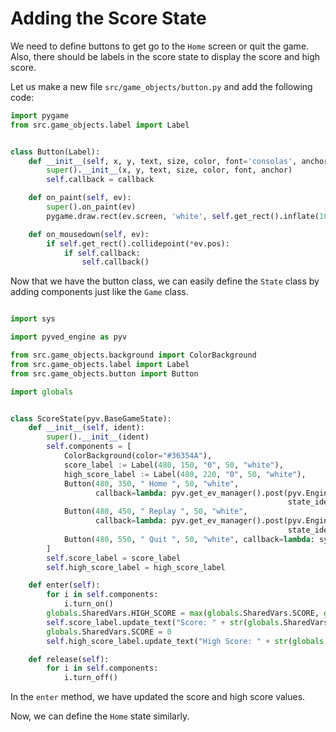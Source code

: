 # Adding the Score State

We need to define buttons to get go to the `Home` screen or quit the game. Also, there
should be labels in the score state to display the score and high score.

Let us make a new file `src/game_objects/button.py` and add the following code:

```python
import pygame
from src.game_objects.label import Label


class Button(Label):
    def __init__(self, x, y, text, size, color, font='consolas', anchor='center', callback=None):
        super().__init__(x, y, text, size, color, font, anchor)
        self.callback = callback

    def on_paint(self, ev):
        super().on_paint(ev)
        pygame.draw.rect(ev.screen, 'white', self.get_rect().inflate(10, 10), 5)

    def on_mousedown(self, ev):
        if self.get_rect().collidepoint(*ev.pos):
            if self.callback:
                self.callback()

```

Now that we have the button class, we can easily define the `State` class by adding
components just like the `Game` class.

```python

import sys

import pyved_engine as pyv

from src.game_objects.background import ColorBackground
from src.game_objects.label import Label
from src.game_objects.button import Button

import globals


class ScoreState(pyv.BaseGameState):
    def __init__(self, ident):
        super().__init__(ident)
        self.components = [
            ColorBackground(color="#36354A"),
            score_label := Label(480, 150, "0", 50, "white"),
            high_score_label := Label(480, 220, "0", 50, "white"),
            Button(480, 350, " Home ", 50, "white",
                   callback=lambda: pyv.get_ev_manager().post(pyv.EngineEvTypes.StateChange,
                                                              state_ident=globals.GameStates.Home)),
            Button(480, 450, " Replay ", 50, "white",
                   callback=lambda: pyv.get_ev_manager().post(pyv.EngineEvTypes.StateChange,
                                                              state_ident=globals.GameStates.Game)),
            Button(480, 550, " Quit ", 50, "white", callback=lambda: sys.exit(0))
        ]
        self.score_label = score_label
        self.high_score_label = high_score_label

    def enter(self):
        for i in self.components:
            i.turn_on()
        globals.SharedVars.HIGH_SCORE = max(globals.SharedVars.SCORE, globals.SharedVars.HIGH_SCORE)
        self.score_label.update_text("Score: " + str(globals.SharedVars.SCORE))
        globals.SharedVars.SCORE = 0
        self.high_score_label.update_text("High Score: " + str(globals.SharedVars.HIGH_SCORE))

    def release(self):
        for i in self.components:
            i.turn_off()

```

In the `enter` method, we have updated the score and high score values.

Now, we can define the `Home` state similarly.